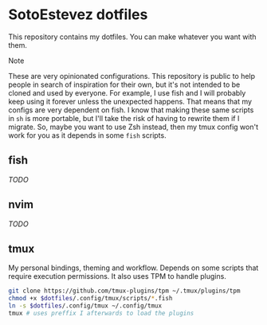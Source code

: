 # SotoEstevez dotfiles

This repository contains my dotfiles. You can make whatever you want with them.

> [!NOTE]
> These are very opinionated configurations. This repository is public to help people in search of inspiration for their own, but it's not intended to be cloned and used by everyone.
For example, I use fish and I will probably keep using it forever unless the unexpected happens. That means that my configs are very dependent on fish. I know that making these same scripts
in `sh` is more portable, but I'll take the risk of having to rewrite them if I migrate. So, maybe you want to use Zsh instead, then my tmux config won't work for you as it depends in
some `fish` scripts.

## fish

_TODO_

## nvim

_TODO_

## tmux

My personal bindings, theming and workflow. Depends on some scripts that require execution permissions. It also uses TPM to handle plugins.

```sh
git clone https://github.com/tmux-plugins/tpm ~/.tmux/plugins/tpm
chmod +x $dotfiles/.config/tmux/scripts/*.fish
ln -s $dotfiles/.config/tmux ~/.config/tmux
tmux # uses preffix I afterwards to load the plugins
```
